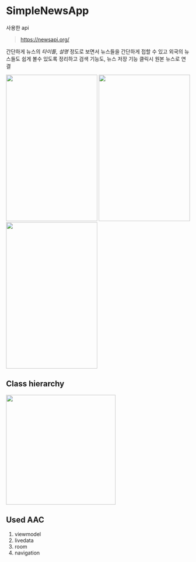 SimpleNewsApp
==================

사용한 api
> https://newsapi.org/

간단하게 뉴스의 *타이틀*, *설명* 정도로 보면서 뉴스들을 간단하게 접할 수 있고 외국의 뉴스들도 쉽게 볼수 있도록 정리하고 검색 기능도, 뉴스 저장 기능 클릭시 원본 뉴스로 연결

<span><img src="https://user-images.githubusercontent.com/54847106/115877672-aa039f80-a482-11eb-9f84-56bd21d26ff9.jpeg" width="250" height="400"></span>
<span><img src="https://user-images.githubusercontent.com/54847106/115878325-63fb0b80-a483-11eb-94a3-e81f54856f66.jpeg" width="250" height="400"></span>
<span><img src="https://user-images.githubusercontent.com/54847106/115878370-6f4e3700-a483-11eb-8566-4c946bef608b.jpeg"  width="250" height="400"></span>

Class hierarchy
-----------------
<span><img src="https://user-images.githubusercontent.com/54847106/115881798-14b6da00-a487-11eb-9741-a38621d921bc.jpg"  width="300" height="300"></span>


Used AAC
-------
1. viewmodel
2. livedata
3. room
4. navigation
